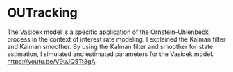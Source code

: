 # OUTracking
The Vasicek model is a specific application of the Ornstein-Uhlenbeck process in the context of interest rate modeling. I explained the Kalman filter and Kalman smoother. By using the Kalman filter and smoother for state estimation, I simulated and estimated parameters for the Vasicek model.  https://youtu.be/V9uJQ5Tt3gA
